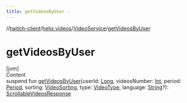 ```yaml
---
title: getVideosByUser -
---
```

//[twitch-client](../../index.md)/[helix.videos](../index.md)/[VideoService](index.md)/[getVideosByUser](get-videos-by-user.md)



# getVideosByUser  
[jvm]  
Content  
suspend fun [getVideosByUser](get-videos-by-user.md)(userId: [Long](https://kotlinlang.org/api/latest/jvm/stdlib/kotlin/-long/index.html), videosNumber: [Int](https://kotlinlang.org/api/latest/jvm/stdlib/kotlin/-int/index.html), period: [Period](../../helix.shared.model.request/-period/index.md), sorting: [VideoSorting](../../helix.videos.model.request/-video-sorting/index.md), type: [VideoType](../../helix.videos.model.request/-video-type/index.md), language: [String](https://kotlinlang.org/api/latest/jvm/stdlib/kotlin/-string/index.html)?): [ScrollableVideosResponse](../-scrollable-videos-response/index.md)  



